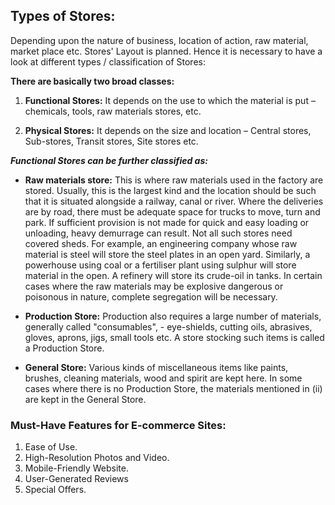 ## **Types of Stores:**

Depending upon the nature of business, location of action, raw material, market place etc. Stores' Layout is planned. Hence it is necessary to have a look at different types / classification of Stores:  


**There are basically two broad classes:**

1. **Functional Stores:**
It depends on the use to which the material is put – chemicals, tools, raw materials stores, etc.

1. **Physical Stores:**
It depends on the size and location – Central stores, Sub-stores, Transit stores, Site stores etc.


_**Functional Stores can be further classified as:**_

* **Raw materials store:**
This is where raw materials used in the factory are stored. Usually, this is the largest kind and the location should be such that it is situated alongside a railway, canal or river. Where the deliveries are by road, there must be adequate space for trucks to move, turn and park. If sufficient provision is not made for quick and easy loading or unloading, heavy demurrage can result. Not all such stores need covered sheds. For example, an engineering company whose raw material is steel will store the steel plates in an open yard. Similarly, a powerhouse using coal or a fertiliser plant using sulphur will store material in the open. A refinery will store its crude-oil in tanks.
In certain cases where the raw materials may be explosive dangerous or poisonous in nature, complete segregation will be necessary.

* **Production Store:**
Production also requires a large number of materials, generally called "consumables", - eye-shields, cutting oils, abrasives, gloves, aprons, jigs, small tools etc. A store stocking such items is called a Production Store.

* **General Store:**
Various kinds of miscellaneous items like paints, brushes, cleaning materials, wood and spirit are kept here. In some cases where there is no Production Store, the materials mentioned in (ii) are kept in the General Store.


### Must-Have Features for E-commerce Sites:

1. Ease of Use.
1. High-Resolution Photos and Video.
1. Mobile-Friendly Website.
1. User-Generated Reviews
1. Special Offers.